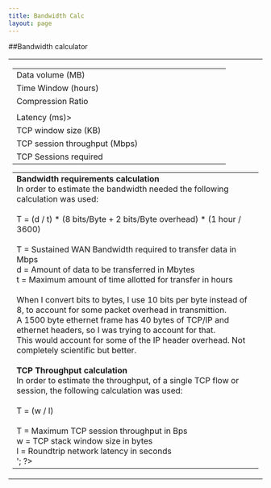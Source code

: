 ```yaml
---
title: Bandwidth Calc
layout: page
---
```

##Bandwidth calculator

<script type="text/javascript">
<!--
function docalc()
{
  document.temps.WAN_bandwidth.value = (((document.temps.data_volume.value*10) / document.temps.compression_ratio.value) / (document.temps.time_window.value * 3600))
  document.temps.session_throughput.value = ((((document.temps.window_size.value*1024) / (document.temps.latency.value * 0.001)) * 8 * 0.000001))
  document.temps.sessions.value = Math.ceil(document.temps.WAN_bandwidth.value / document.temps.session_throughput.value)	
}

//-->
</script>

<table width="100%" cellpadding="4" cellspacing="0" border="0" align="center">
<tr>
<td>
<form name="temps" action="">
<table align="center">
  <tr>
      <td valign="top">Data volume (MB)</td>
	  <td valign="top"<input type="text" name="data_volume" onchange="docalc()" style="width:150px" value="1" maxlength="10" size="10" />	</td>
	</tr>
	<tr>
	  <td valign="top">Time Window (hours)</td>
	  <td valign="top"<input type="text" name="time_window" onchange="docalc()" style="width:150px" value="10" size="10" maxlength="10" />	</td>
	</tr>
	<tr>
	  <td valign="top">Compression Ratio</td>
	  <td valign="top"<input type="text" name="compression_ratio" onchange="docalc()" style="width:150px" value="1" size="10" maxlength="10" />	</td>
	</tr>
	<tr>
	  <td valign="top"<?php echo 'WAN Bandwidth (Mbps)'; ?></td>
	  <td valign="top"<input type="text" name="WAN_bandwidth" onchange="docalc()" style="width:150px" value="0" size="10" maxlength="10" readonly="readonly" />	</td>
	</tr>
	<tr>
	  <td valign="top">Latency (ms)></td>
	  <td valign="top"<input type="text" name="latency" onchange="docalc()" style="width:150px" value="40" size="10" maxlength="10" />	</td>
	</tr>
	<tr>
	  <td valign="top">TCP window size (KB)</td>
	  <td valign="top"<input type="text" name="window_size" onchange="docalc()" style="width:150px" value="65" size="10" maxlength="10" />	</td>
	</tr>
	<tr>
	  <td valign="top">TCP session throughput (Mbps)</td>
	  <td valign="top"<input type="text" name="session_throughput" onchange="docalc()" style="width:150px" value="0" size="10" maxlength="10" readonly="readonly" />	</td>
	</tr>
	<tr>
	  <td valign="top">TCP Sessions required</td>
	  <td valign="top"<input type="text" name="sessions" onchange="docalc()" style="width:150px" value="0" size="10" maxlength="10" readonly="readonly" />	</td>
	</tr>
</table>
</form>
<table align="center">
	<tr>
	  <td
      <?php echo '<br /><b>Bandwidth requirements calculation</b><br />
In order to estimate the bandwidth needed the following calculation was used:<br />
<br />
T = (d / t) * (8 bits/Byte + 2 bits/Byte overhead) * (1 hour / 3600)<br />
<br />
T = Sustained WAN Bandwidth required to transfer data in Mbps<br />
d = Amount of data to be transferred in Mbytes<br />
t = Maximum amount of time allotted for transfer in hours<br />
<br />
When I convert bits to bytes, I use 10 bits per byte instead of 8, to account for some packet overhead in transmittion.<br />
A 1500 byte ethernet frame has 40 bytes of TCP/IP and ethernet headers, so I was trying to account for that.<br />
This would account for some of the IP header overhead.   Not completely scientific but better.<br /> 
<br />
<b>TCP Throughput calculation</b><br />
In order to estimate the throughput, of a single TCP flow or session, the following calculation was used:<br />
<br />
T = (w / l)<br />
<br />
T = Maximum TCP session throughput in Bps<br />
w = TCP stack window size in bytes<br />
l = Roundtrip network latency in seconds<br />'; ?>
	  </td>
	</tr>
</table>
</td>
</tr>
</table>
